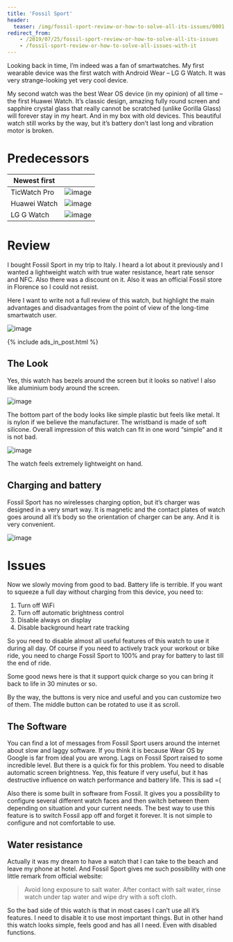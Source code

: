 ```yaml
---
title: 'Fossil Sport'
header:
  teaser: /img/fossil-sport-review-or-how-to-solve-all-its-issues/0001.jpg
redirect_from:
    - /2019/07/25/fossil-sport-review-or-how-to-solve-all-its-issues
    - /fossil-sport-review-or-how-to-solve-all-issues-with-it
---
```


Looking back in time, I’m indeed was a fan of smartwatches. My first wearable device was the first watch with Android Wear – LG G Watch. It was very strange-looking yet very cool device.

My second watch was the best Wear OS device (in my opinion) of all time – the first Huawei Watch. It’s classic design, amazing fully round screen and sapphire crystal glass that really cannot be scratched (unlike Gorilla Glass) will forever stay in my heart. And in my box with old devices. This beautiful watch still works by the way, but it’s battery don’t last long and vibration motor is broken.

# Predecessors

| Newest  first |   |
| ----------- | ----------- |
| TicWatch Pro | ![image](/img/fossil-sport-review-or-how-to-solve-all-its-issues/tic.jpeg) |
| Huawei Watch | ![image](/img/fossil-sport-review-or-how-to-solve-all-its-issues/001.jpg) |
| LG G Watch | ![image](/img/fossil-sport-review-or-how-to-solve-all-its-issues/000.jpg) |

# Review

I bought Fossil Sport in my trip to Italy. I heard a lot about it previously and I wanted a lightweight watch with true water resistance, heart rate sensor and NFC. Also there was a discount on it. Also it was an official Fossil store in Florence so I could not resist.

Here I want to write not a full review of this watch, but highlight the main advantages and disadvantages from the point of view of the long-time smartwatch user.

![image](/img/fossil-sport-review-or-how-to-solve-all-its-issues/IMG_20190709_110131-1024x768.jpg)

{% include ads_in_post.html %}

## The Look

Yes, this watch has bezels around the screen but it looks so native! I also like aluminium body around the screen.

![image](/img/fossil-sport-review-or-how-to-solve-all-its-issues/0001.jpg)

The bottom part of the body looks like simple plastic but feels like metal. It is nylon if we believe the manufacturer. The wristband is made of soft silicone. Overall impression of this watch can fit in one word “simple” and it is not bad.

![image](/img/fossil-sport-review-or-how-to-solve-all-its-issues/IMG_20190725_104531-1024x389.jpg)

The watch feels extremely lightweight on hand.

## Charging and battery

Fossil Sport has no wirelesses charging option, but it’s charger was designed in a very smart way. It is magnetic and the contact plates of watch goes around all it’s body so the orientation of charger can be any. And it is very convenient.

![image](/img/fossil-sport-review-or-how-to-solve-all-its-issues/IMG_20190725_120343-1024x768.jpg)

# Issues

Now we slowly moving from good to bad. Battery life is terrible. If you want to squeeze a full day without charging from this device, you need to:

1. Turn off WiFi
2. Turn off automatic brightness control
3. Disable always on display
4. Disable background heart rate tracking

So you need to disable almost all useful features of this watch to use it during all day. Of course if you need to actively track your workout or bike ride, you need to charge Fossil Sport to 100% and pray for battery to last till the end of ride.

Some good news here is that it support quick charge so you can bring it back to life in 30 minutes or so.

By the way, the buttons is very nice and useful and you can customize two of them. The middle button can be rotated to use it as scroll.

## The Software

You can find a lot of messages from Fossil Sport users around the internet about slow and laggy software. If you think it is because Wear OS by Google is far from ideal you are wrong. Lags on Fossil Sport raised to some incredible level. But there is a quick fix for this problem. You need to disable automatic screen brightness. Yep, this feature if very useful, but it has destructive influence on watch performance and battery life. This is sad =(

Also there is some built in software from Fossil. It gives you a possibility to configure several different watch faces and then switch between them depending on situation and your current needs. The best way to use this feature is to switch Fossil app off and forget it forever. It is not simple to configure and not comfortable to use.

## Water resistance

Actually it was my dream to have a watch that I can take to the beach and leave my phone at hotel. And Fossil Sport gives me such possibility with one little remark from official website:

> Avoid long exposure to salt water. After contact with salt water, rinse watch under tap water and wipe dry with a soft cloth.

So the bad side of this watch is that in most cases I can’t use all it’s features. I need to disable it to use most important things. But in other hand this watch looks simple, feels good and has all I need. Even with disabled functions.
